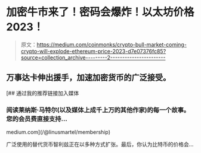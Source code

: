 # 加密牛市来了！密码会爆炸！以太坊价格 2023！

> 原文：<https://medium.com/coinmonks/crypto-bull-market-coming-crypto-will-explode-ethereum-price-2023-d7e07376fc85?source=collection_archive---------2----------------------->

## 万事达卡伸出援手，加速加密货币的广泛接受。

[](/@linusmartel/membership) [## 通过我的推荐链接加入媒体

### 阅读莱纳斯·马特尔(以及媒体上成千上万的其他作家)的每一个故事。您的会员费直接支持…

medium.com](/@linusmartel/membership) 

广泛使用的替代货币智利兹正在以多种方式扩张。最后，你认为比特币的价格会…